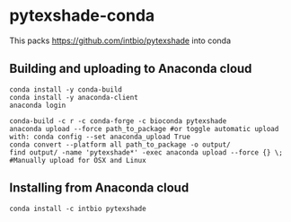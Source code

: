 # pytexshade-conda

This packs https://github.com/intbio/pytexshade into conda

## Building and uploading to Anaconda cloud
```
conda install -y conda-build
conda install -y anaconda-client
anaconda login

conda-build -c r -c conda-forge -c bioconda pytexshade 
anaconda upload --force path_to_package #or toggle automatic upload with: conda config --set anaconda_upload True
conda convert --platform all path_to_package -o output/
find output/ -name 'pytexshade*' -exec anaconda upload --force {} \;
#Manually upload for OSX and Linux
```

## Installing  from Anaconda cloud

```
conda install -c intbio pytexshade
```
